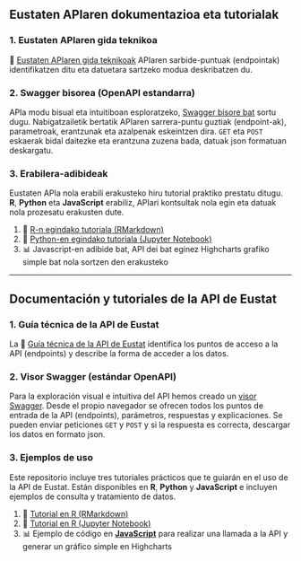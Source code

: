 
## Eustaten APIaren dokumentazioa eta tutorialak     

###  **1. Eustaten APIaren gida teknikoa**
📘 [Eustaten APIaren gida teknikoak](doc/doc_API_eu.md) APIaren sarbide-puntuak (endpointak) identifikatzen ditu eta datuetara sartzeko modua deskribatzen du.

### 2. Swagger bisorea (OpenAPI estandarra)

APIa modu bisual eta intuitiboan esploratzeko, [Swagger bisore bat](https://uxue-sudupe.github.io/API-Eustat/swagger/eu/) sortu dugu. Nabigatzailetik bertatik 
APIaren sarrera-puntu guztiak (endpoint-ak), parametroak, erantzunak eta azalpenak eskeintzen dira. `GET` eta `POST` eskaerak bidal daitezke eta erantzuna zuzena bada, datuak json formatuan deskargatu.

### 3. Erabilera-adibideak
Eustaten APIa nola erabili erakusteko hiru tutorial praktiko prestatu ditugu. **R**, **Python** eta **JavaScript** erabiliz, APIari kontsultak nola egin eta datuak nola prozesatu erakusten dute.

1. 📘 [R-n egindako tutoriala (RMarkdown)](Tutorial_API_Eustat_R.Rmd)  
2. 📙 [Python-en egindako tutoriala (Jupyter Notebook)](Tutorial_API_Eustat_Python.ipynb)
3. 📊 Javascript-en adibide bat, API dei bat eginez Highcharts grafiko simple bat nola sortzen den erakusteko

  ---
  
## Documentación y tutoriales de la API de Eustat  

###  **1. Guía técnica de la API de Eustat**

La 📘 [Guía técnica de la API de Eustat](doc/doc_API_es.md) identifica los puntos de acceso a la API (endpoints) y describe la forma de acceder a los datos.

### 2. Visor Swagger (estándar OpenAPI)

Para la exploración visual e intuitiva del API hemos creado un [visor Swagger](https://uxue-sudupe.github.io/API-Eustat/swagger/es/). Desde el propio navegador se ofrecen todos 
los puntos de entrada de la API (endpoints), parámetros, respuestas y explicaciones. Se pueden enviar peticiones `GET` y `POST` y si la respuesta es correcta, descargar los datos en formato json.

### 3. Ejemplos de uso

Este repositorio incluye tres tutoriales prácticos que te guiarán en el uso de la API de Eustat. Están disponibles en **R**, **Python** y **JavaScript** e incluyen ejemplos de consulta y tratamiento de datos.

1. 📘 [Tutorial en R (RMarkdown)](/code_examples/es/tutorial_R_es.Rmd)  
2. 📙 [Tutorial en R (Jupyter Notebook)](/code_examples/es/tutorial_Python_es.ipynb)  
3. 📊 Ejemplo de código en [**JavaScript**](/code_examples/es/tutorial_highcharts_es.md) para realizar una llamada a la API y generar un gráfico simple en Highcharts
